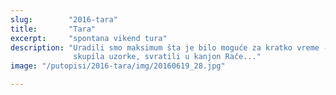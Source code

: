 ```yaml
---
slug:        "2016-tara"
title:       "Tara"
excerpt:     "spontana vikend tura"
description: "Uradili smo maksimum šta je bilo moguće za kratko vreme - provozali se biciklima po Tari, pešačili, Eka 
              skupila uzorke, svratili u kanjon Rače..."
image: "/putopisi/2016-tara/img/20160619_28.jpg"

---
```

